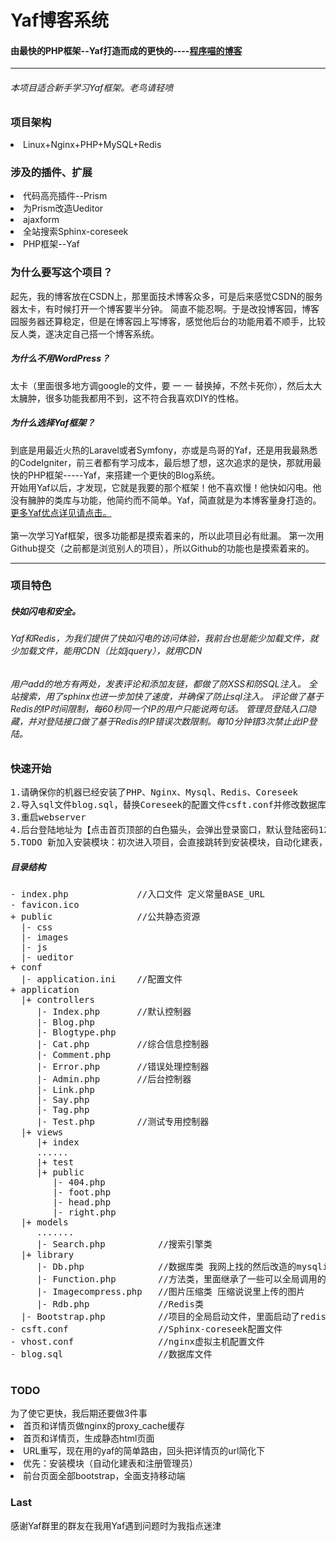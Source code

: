 <h1>Yaf博客系统</h1>
<h4>由最快的PHP框架--Yaf打造而成的更快的----<a target="_blank" href="http://www.programcat.com">程序喵的博客</a></h4> 
<hr>
<h6>本项目适合新手学习Yaf框架。老鸟请轻喷</h6>
<h3>项目架构</h3>
<li>Linux+Nginx+PHP+MySQL+Redis</li>
<h3>涉及的插件、扩展</h3>
<li>代码高亮插件--Prism</li>
<li>为Prism改造Ueditor</li>
<li>ajaxform</li>
<li>全站搜索Sphinx-coreseek</li>
<li>PHP框架--Yaf</li>
<h3>为什么要写这个项目？</h3>
起先，我的博客放在CSDN上，那里面技术博客众多，可是后来感觉CSDN的服务器太卡，有时候打开一个博客要半分钟。
简直不能忍啊。于是改投博客园，博客园服务器还算稳定，但是在博客园上写博客，感觉他后台的功能用着不顺手，比较反人类，遂决定自己搭一个博客系统。
<h5>为什么不用WordPress？</h5>
太卡（里面很多地方调google的文件，要 一 一 替换掉，不然卡死你），然后太大太臃肿，很多功能我都用不到，这不符合我喜欢DIY的性格。
<h5>为什么选择Yaf框架？</h5>
到底是用最近火热的Laravel或者Symfony，亦或是鸟哥的Yaf，还是用我最熟悉的CodeIgniter，前三者都有学习成本，最后想了想，这次追求的是快，那就用最快的PHP框架-----Yaf，来搭建一个更快的Blog系统。
<br>开始用Yaf以后，才发现，它就是我要的那个框架！他不喜欢慢！他快如闪电。他没有臃肿的类库与功能，他简约而不简单。Yaf，简直就是为本博客量身打造的。<a target="_blank" href="http://www.laruence.com/manual/yaf.advantages.html">更多Yaf优点详见请点击。</a>
<br><br>第一次学习Yaf框架，很多功能都是摸索着来的，所以此项目必有纰漏。
第一次用Github提交（之前都是浏览别人的项目），所以Github的功能也是摸索着来的。
<hr>

<h3>项目特色</h3>
<h5>快如闪电和安全。</h5>
<h6>Yaf和Redis，为我们提供了快如闪电的访问体验，我前台也是能少加载文件，就少加载文件，能用CDN（比如jquery），就用CDN</h6>
<h6>用户add的地方有两处，发表评论和添加友链，都做了防XSS和防SQL注入。
全站搜索，用了sphinx也进一步加快了速度，并确保了防止sql注入。
评论做了基于Redis的IP时间限制，每60秒同一个IP的用户只能说两句话。
管理员登陆入口隐藏，并对登陆接口做了基于Redis的IP错误次数限制。每10分钟错3次禁止此IP登陆。
</h6>

<h3>快速开始</h3>
<pre>
1.请确保你的机器已经安装了PHP、Nginx、Mysql、Redis、Coreseek
2.导入sql文件blog.sql，替换Coreseek的配置文件csft.conf并修改数据库配置，替换虚拟主机文件vhost.conf并修改配置，
3.重启webserver
4.后台登陆地址为【点击首页顶部的白色猫头，会弹出登录窗口，默认登陆密码123456】
5.TODO 新加入安装模块：初次进入项目，会直接跳转到安装模块，自动化建表，并给博客管理员注册账号
</pre>
<h5>目录结构</h5>
<pre>
- index.php             //入口文件 定义常量BASE_URL
- favicon.ico
+ public                //公共静态资源
  |- css
  |- images      
  |- js
  |- ueditor   
+ conf
  |- application.ini    //配置文件
+ application
  |+ controllers
     |- Index.php       //默认控制器
     |- Blog.php        
     |- Blogtype.php    
     |- Cat.php         //综合信息控制器
     |- Comment.php     
     |- Error.php       //错误处理控制器
     |- Admin.php       //后台控制器
     |- Link.php        
     |- Say.php         
     |- Tag.php         
     |- Test.php        //测试专用控制器
  |+ views    
     |+ index   
     ...... 
     |+ test   
     |+ public 
        |- 404.php   
        |- foot.php   
        |- head.php   
        |- right.php   
  |+ models    
     .......
     |- Search.php          //搜索引擎类   
  |+ library    
     |- Db.php              //数据库类 我网上找的然后改造的mysqli  
     |- Function.php        //方法类，里面继承了一些可以全局调用的方法  
     |- Imagecompress.php   //图片压缩类 压缩说说里上传的图片 
     |- Rdb.php             //Redis类   
  |- Bootstrap.php          //项目的全局启动文件，里面启动了redis mysql 加载方法类
- csft.conf                 //Sphinx-coreseek配置文件
- vhost.conf                //nginx虚拟主机配置文件
- blog.sql                  //数据库文件

</pre>

<h3>TODO</h3>
为了使它更快，我后期还要做3件事
<li>首页和详情页做nginx的proxy_cache缓存</li>
<li>首页和详情页，生成静态html页面</li>
<li>URL重写，现在用的yaf的简单路由，回头把详情页的url简化下</li>
<li>优先：安装模块（自动化建表和注册管理员）</li>
<li>前台页面全部bootstrap，全面支持移动端</li>

<h3>Last</h3>
感谢Yaf群里的群友在我用Yaf遇到问题时为我指点迷津
